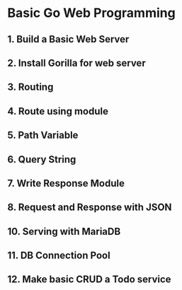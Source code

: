 # Basic Go Web Programming

## 1. Build a Basic Web Server

## 2. Install Gorilla for web server

## 3. Routing

## 4. Route using module 

## 5. Path Variable 

## 6. Query String

## 7. Write Response Module 

## 8. Request and Response with JSON

## 10. Serving with MariaDB

## 11. DB Connection Pool

## 12. Make basic CRUD a Todo service


